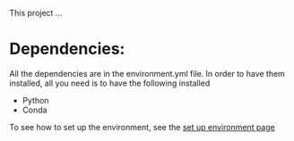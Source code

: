 This project ...

# Dependencies:

All the dependencies are in the environment.yml file. In order to
have them installed, all you need is to have the following installed

- Python
- Conda

To see how to set up the environment, see the [set up environment page](environment.md)

